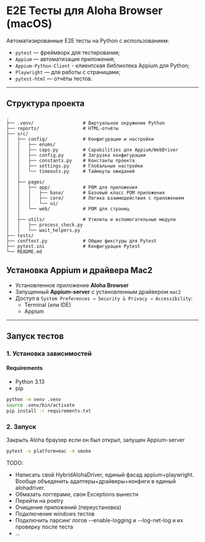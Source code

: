 # E2E Тесты для Aloha Browser (macOS)

Автоматизированные E2E тесты на Python с использованием:
- `pytest` — фреймворк для тестирования;
- `Appium` — автоматизация приложения;
- `Appium-Python-Client` - клиентская библиотека Appium для Python;
- `Playwright` — для работы с страницами;
- `pytest-html` — отчёты тестов.

---

## Структура проекта
```
.
├── .venv/                  # Виртуальное окружение Python
├── reports/                # HTML-отчёты
├── src/                   
│   ├── config/             # Конфигурации и настройки
│   │   ├── enums/         
│   │   ├── caps.py         # Capabilities для Appium/WebDriver
│   │   ├── config.py       # Загрузка конфигурации
│   │   ├── constants.py    # Константы проекта
│   │   ├── settings.py     # Глобальные настройки
│   │   └── timeouts.py     # Таймауты ожиданий
│   │
│   ├── pages/              
│   │   ├── app/            # POM для приложения
│   │   │   ├── base/       # Базовый класс POM приложения
│   │   │   ├── core/       # Логика взаимодействия с приложением
│   │   │   └── ui/         
│   │   └── web/            # POM для страниц
│   │
│   ├── utils/              # Утилиты и вспомогательные модули
│   │   ├── process_check.py  
│   │   └── wait_helpers.py   
├── tests/                  
├── conftest.py             # Общие фикстуры для Pytest
├── pytest.ini              # Конфигурация Pytest      
└── README.md          

```
## Установка Appium и драйвера Mac2
- Установленное приложение **Aloha Browser**
- Запущенный **Appium-server** с установленным драйвером `mac2`
- Доступ в `System Preferences → Security & Privacy → Accessibility`:
  - Terminal (или IDE)
  - Appium
---

## Запуск тестов
### 1. Установка зависимостей
#### Requirements
- Python 3.13
- pip
```bash
python -m venv .venv
source .venv/bin/activate
pip install -r requirements.txt
```

### 2. Запуск
Закрыть Aloha браузер если он был открыт, запущен Appium-server
```bash
pytest -o platform=mac -m smoke
```

TODO:
- Написать свой HybridAlohaDriver, единый фасад appium+playwright. Вообще объеденить адаптеры+драйверы+конфиги в единый alohadriver. 
- Обмазать логгерами, свои Exceptions вынести
- Перейти на poetry
- Очищение приложений (переустановка)
- Подключение windows тестов
- Подключить парсинг логов --enable-logging и --log-net-log и их проверку после теста
- ...
